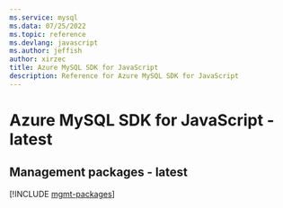 ```yaml
---
ms.service: mysql
ms.data: 07/25/2022
ms.topic: reference
ms.devlang: javascript
ms.author: jeffish
author: xirzec
title: Azure MySQL SDK for JavaScript
description: Reference for Azure MySQL SDK for JavaScript
---
```

# Azure MySQL SDK for JavaScript - latest

## Management packages - latest
[!INCLUDE [mgmt-packages](mysql-mgmt-index.md)]